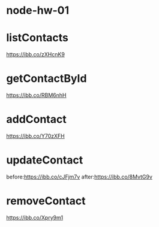 # node-hw-01

# listContacts

https://ibb.co/zXHcnK9

# getContactById

https://ibb.co/RBM6nhH

# addContact

https://ibb.co/Y70zXFH

# updateContact

before:https://ibb.co/cJFjm7v
after:https://ibb.co/8MvtG9v

# removeContact

https://ibb.co/Xpry9m1
